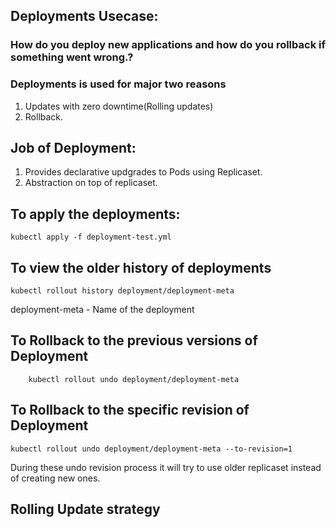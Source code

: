 ## Deployments Usecase:

### How do you deploy new applications and how do you rollback if something went wrong.?

### Deployments is used for major two reasons 
1. Updates with zero downtime(Rolling updates) 
2. Rollback.

## Job of Deployment:

1. Provides declarative updgrades to Pods using Replicaset.
2. Abstraction on top of replicaset.

## To apply the deployments:

    kubectl apply -f deployment-test.yml


## To view the older history of deployments

    kubectl rollout history deployment/deployment-meta

deployment-meta - Name of the deployment

## To Rollback to the previous versions of Deployment

        kubectl rollout undo deployment/deployment-meta

## To Rollback to the specific revision of Deployment

    kubectl rollout undo deployment/deployment-meta --to-revision=1

During these undo revision process it will try to use older replicaset instead of creating new ones.


## Rolling Update strategy 